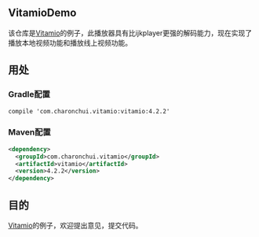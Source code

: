 VitamioDemo
---

该仓库是[Vitamio](https://www.vitamio.org/)的例子，此播放器具有比ijkplayer更强的解码能力，现在实现了播放本地视频功能和播放线上视频功能。


## 用处

### Gradle配置

```
compile 'com.charonchui.vitamio:vitamio:4.2.2'
```
### Maven配置

```xml
<dependency>
  <groupId>com.charonchui.vitamio</groupId>
  <artifactId>vitamio</artifactId>
  <version>4.2.2</version>
</dependency>
```

## 目的  

[Vitamio](https://www.vitamio.org/)的例子，欢迎提出意见，提交代码。

